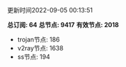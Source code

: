 更新时间2022-09-05 00:13:51

**总订阅: 64**
**总节点: 9417**
**有效节点: 2018**
- trojan节点: 186
- v2ray节点: 1638
- ss节点: 194
